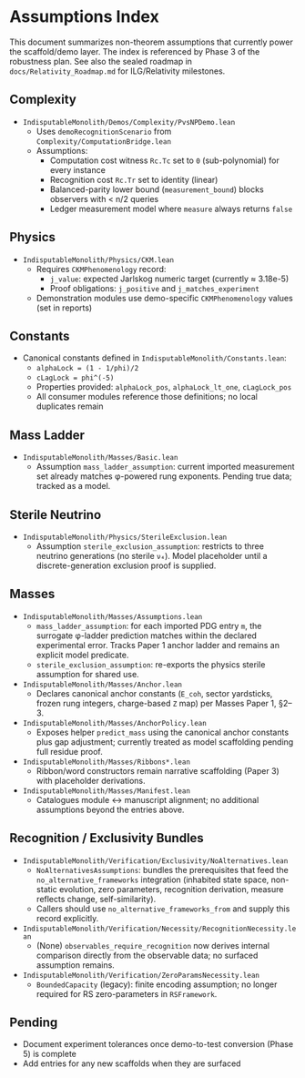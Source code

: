 # Assumptions Index

This document summarizes non-theorem assumptions that currently power the scaffold/demo layer.
The index is referenced by Phase 3 of the robustness plan. See also the sealed roadmap in
`docs/Relativity_Roadmap.md` for ILG/Relativity milestones.

## Complexity

- `IndisputableMonolith/Demos/Complexity/PvsNPDemo.lean`
  - Uses `demoRecognitionScenario` from `Complexity/ComputationBridge.lean`
  - Assumptions:
    - Computation cost witness `Rc.Tc` set to `0` (sub-polynomial) for every instance
    - Recognition cost `Rc.Tr` set to identity (linear)
    - Balanced-parity lower bound (`measurement_bound`) blocks observers with < n/2 queries
    - Ledger measurement model where `measure` always returns `false`

## Physics

- `IndisputableMonolith/Physics/CKM.lean`
  - Requires `CKMPhenomenology` record:
    - `j_value`: expected Jarlskog numeric target (currently ≈ 3.18e-5)
    - Proof obligations: `j_positive` and `j_matches_experiment`
  - Demonstration modules use demo-specific `CKMPhenomenology` values (set in reports)

## Constants

- Canonical constants defined in `IndisputableMonolith/Constants.lean`:
  - `alphaLock = (1 - 1/phi)/2`
  - `cLagLock = phi^(-5)`
  - Properties provided: `alphaLock_pos`, `alphaLock_lt_one`, `cLagLock_pos`
  - All consumer modules reference those definitions; no local duplicates remain

## Mass Ladder

- `IndisputableMonolith/Masses/Basic.lean`
  - Assumption `mass_ladder_assumption`: current imported measurement set already
    matches φ-powered rung exponents. Pending true data; tracked as a model.

## Sterile Neutrino

- `IndisputableMonolith/Physics/SterileExclusion.lean`
  - Assumption `sterile_exclusion_assumption`: restricts to three neutrino generations
    (no sterile `ν₄`). Model placeholder until a discrete-generation exclusion proof
    is supplied.

## Masses

- `IndisputableMonolith/Masses/Assumptions.lean`
  - `mass_ladder_assumption`: for each imported PDG entry `m`, the surrogate φ-ladder prediction matches within the declared experimental error. Tracks Paper 1 anchor ladder and remains an explicit model predicate.
  - `sterile_exclusion_assumption`: re-exports the physics sterile assumption for shared use.
- `IndisputableMonolith/Masses/Anchor.lean`
  - Declares canonical anchor constants (`E_coh`, sector yardsticks, frozen rung integers, charge-based `Z` map) per Masses Paper 1, §2–3.
- `IndisputableMonolith/Masses/AnchorPolicy.lean`
  - Exposes helper `predict_mass` using the canonical anchor constants plus gap adjustment; currently treated as model scaffolding pending full residue proof.
- `IndisputableMonolith/Masses/Ribbons*.lean`
  - Ribbon/word constructors remain narrative scaffolding (Paper 3) with placeholder derivations.
- `IndisputableMonolith/Masses/Manifest.lean`
  - Catalogues module ↔ manuscript alignment; no additional assumptions beyond the entries above.

## Recognition / Exclusivity Bundles

- `IndisputableMonolith/Verification/Exclusivity/NoAlternatives.lean`
  - `NoAlternativesAssumptions`: bundles the prerequisites that feed the `no_alternative_frameworks` integration (inhabited state space, non-static evolution, zero parameters, recognition derivation, measure reflects change, self-similarity).
  - Callers should use `no_alternative_frameworks_from` and supply this record explicitly.
- `IndisputableMonolith/Verification/Necessity/RecognitionNecessity.lean`
  - (None) `observables_require_recognition` now derives internal comparison directly from the observable data; no surfaced assumption remains.
- `IndisputableMonolith/Verification/ZeroParamsNecessity.lean`
  - `BoundedCapacity` (legacy): finite encoding assumption; no longer required for RS zero-parameters in `RSFramework`.

## Pending

- Document experiment tolerances once demo-to-test conversion (Phase 5) is complete
- Add entries for any new scaffolds when they are surfaced

